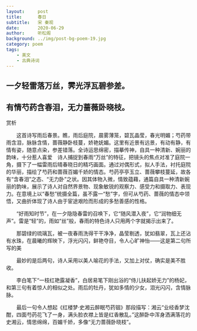 ```yaml
---
layout:     post
title:      春日
subtitle:   宋 秦观
date:       2020-06-29
author:     听松阁
background: ../img/post-bg-poem-19.jpg
category: poem
tags:
    - 美文
    - 古典诗词
---
```


## 一夕轻雷落万丝，霁光浮瓦碧参差。

## 有情芍药含春泪，无力蔷薇卧晓枝。





赏析



　　这首诗写雨后春景。瞧，雨后庭院，晨雾薄笼，碧瓦晶莹，春光明媚；芍药带雨含泪，脉脉含情，蔷薇静卧枝蔓，娇艳妩媚。这里有近景有远景，有动有静，有情有姿，随意点染，参差错落。全诗运思绵密，描摹传神，自具一种清新、婉丽的韵味，十分惹人喜爱　诗人捕捉到春雨“万丝”的特征，把镜头的焦点对准了庭院一角，摄下了一幅雷雨后晴春晓日的精巧画面。通过对偶形式，拟人手法，衬托庭院的华丽，描绘了芍药和蔷薇百媚千娇的情态。芍药亭亭玉立、蔷薇攀枝蔓延，故各有“含春泪”之态、“无力卧”之状。因其体物入微，情致蕴藉，通篇自具一种清新婉丽的韵味，展示了诗人对自然界景物、现象敏锐的观察力、感受力和摄取力、表现力。在意境上以“春愁”统摄全篇，虽不露一“愁”字，但可从芍药、蔷薇的情态中领悟，又曲折体现了诗人由于宦途艰险而形成的多愁善感的性格。



　　“好雨知时节”，在一夕隐隐春雷的召唤下，它“随风潜入夜”，它“润物细无声”。雷是“轻”的，雨如“丝”般，春雨的特色诗人只用两个字就揭示出来了。



　　那碧绿的琉璃瓦，被一夜春雨洗得干干净净，晶莹剔透，犹如翡翠，瓦上还沾有水珠，在晨曦的辉映下，浮光闪闪，鲜艳夺目，令人心旷神怡——这是第二句所写的美



　　最妙的是后两句，诗人采用以美人喻花的手法，又加上对仗，确实是美不胜收。



　　李白笔下“一枝红艳露凝香”，白居易笔下刚出浴的“侍儿扶起娇无力”的杨妃，和第三句有着惊人的相似之处。雨后的牡丹，犹如多情的少女，泪光闪闪，含情脉脉。



　　最后一句令人想起《红楼梦·史湘云醉眠芍药铟》那段描写：湘云“业经香梦沈酣，四面芍药花飞了一身，满头脸衣襟上皆是红香散乱。”这醉卧中浑身洒满落花的史湘云，情思绵绵，百媚千娇，多像“无力蔷薇卧晓枝”。
